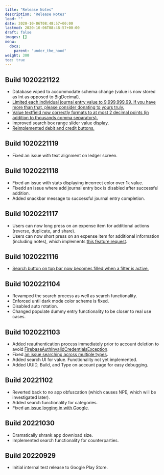 ```yaml
---
title: "Release Notes"
description: "Release Notes"
lead: ""
date: 2020-10-06T08:48:57+00:00
lastmod: 2020-10-06T08:48:57+00:00
draft: false
images: []
menu:
  docs:
    parent: "under_the_hood"
weight: 300
toc: true
---
```


## Build 1020221122

* Database wiped to accommodate schema change (value is now stored as Int as opposed to BigDecimal).
* [Limited each individual journal entry value to 9,999,999.99. If you have more than that, please consider donating to yours truly.](https://github.com/EndianTribe/Reconcile-Issues-Tracker-Public/issues/9)
* [Value textfield now correctly formats to at most 2 decimal points (in addition to thousands comma separators).](https://github.com/EndianTribe/Reconcile-Issues-Tracker-Public/issues/8)
* Improved search box range slider value display.
* [Reimplemented debit and credit buttons.](https://github.com/EndianTribe/Reconcile-Issues-Tracker-Public/issues/11)

## Build 1020221119

* Fixed an issue with text alignment on ledger screen.

## Build 1020221118

* Fixed an issue with stats displaying incorrect color over 1k value.
* Fixedd an issue where add journal entry box is disabled after successful addition.
* Added snackbar message to successful journal entry completion.

## Build 1020221117

* Users can now long press on an expense item for additional actions (reverse, duplicate, and share).
* Users can now short press on an expense item for additional information (including notes), which implements [this feature request](https://github.com/EndianTribe/Reconcile-Issues-Tracker-Public/issues/5).

## Build 1020221116

* [Search button on top bar now becomes filled when a filter is active.](https://github.com/EndianTribe/Reconcile-Issues-Tracker-Public/issues/6)

## Build 1020221104

* Revamped the search process as well as search functionality.
* Enforced until dark mode color scheme is fixed.
* Disabled auto rotation.
* Changed populate dummy entry functionality to be closer to real use cases.

## Build 1020221103

* Added reauthentication process immediately prior to account deletion to avoid [FirebaseAuthInvalidCredentialsException](https://firebase.google.com/docs/reference/android/com/google/firebase/auth/FirebaseAuthInvalidCredentialsException).
* Fixed [an issue searching across multiple types](https://github.com/EndianTribe/Reconcile-Issues-Tracker-Public/issues/3).
* Added search UI for value. Functionality not yet implemented.
* Added UUID, Build, and Type on account page for easy debugging.

## Build 20221102

* Reverted back to no app obfuscation (which causes NPE, which will be investigated later).
* Added search functionality for categories.
* Fixed [an issue logging in with Google](https://github.com/EndianTribe/Reconcile-Issues-Tracker-Public/issues/1).

## Build 20221030

* Dramatically shrank app download size.
* Implemented search functionality for counterparties.

## Build 20220929

* Initial internal test release to Google Play Store.
